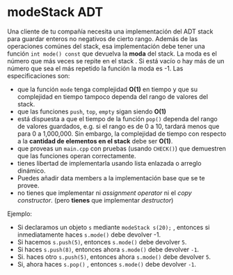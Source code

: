# modeStack ADT

Una cliente de tu compañía necesita una implementación del ADT stack para guardar enteros no negativos de cierto rango.  Además de las operaciones comúnes del stack, esa implementación debe tener una función `int mode() const` que devuelva la **moda** del stack. La moda es el número que más veces se repite en el stack . Si está vacío o hay más de un número que sea el más repetido la función la moda es -1.  Las especificaciones  son:

* que la función `mode`  tenga complejidad **O(1)** en tiempo y que su complejidad en tiempo tampoco dependa del rango de valores del stack.
* que las funciones `push`, `top`, `empty` sigan siendo **O(1)**
* está dispuesta a que el tiempo de la función  `pop()`  dependa del rango de valores guardados, e.g. si el rango es de 0 a 10, tardará menos que para 0 a 1,000,000. Sin embargo, la complejidad de tiempo con respecto a la **cantidad de elementos en el stack** debe ser **O(1)**.
* que proveas un `main.cpp` con pruebas (usando `CHECK()`) que demuestren que las funciones operan correctamente. 
* tienes libertad de implementarla usando lista enlazada o arreglo dinámico. 
* Puedes añadir data members a la implementación base que se te provee.
* no tienes que implementar ni *assignment operator* ni el *copy constructor*. (pero **tienes** que implementar *destructor*)

Ejemplo:

* Si declaramos un objeto `s`  mediante `modeStack s(20);` , entonces si inmediatamente haces `s.mode()`  debe devolver -1.
* Si hacemos `s.push(5)`, entonces `s.mode()` debe devolver `5`.
* Si haces `s.push(8)`, entonces ahora `s.mode()` debe devolver `-1`.
* Si. haces otro `s.push(5)`, entonces ahora `s.mode()` debe devolver `5`.
* Si, ahora haces `s.pop()` , entonces  `s.mode()` debe devolver `-1`.